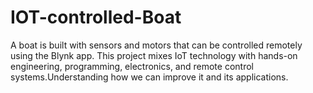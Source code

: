 # IOT-controlled-Boat
A boat is built with sensors and motors that can be controlled remotely using the Blynk app. This project mixes IoT technology with hands-on engineering, programming, electronics, and remote control systems.Understanding how we can improve it and its applications.
